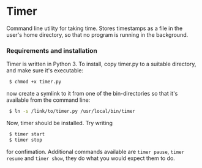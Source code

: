 # Timer
Command line utility for taking time. Stores timestamps as a file in the user's home directory, so that no program is running in the background.


### Requirements and installation
Timer is written in Python 3. To install, copy timer.py to a suitable directory, and make sure it's executable:
``` bash
 $ chmod +x timer.py
```
now create a symlink to it from one of the bin-directories so that it's available from the command line:
``` bash
 $ ln -s /link/to/timer.py /usr/local/bin/timer
```
Now, timer should be installed. Try writing
``` bash
 $ timer start
 $ timer stop
```
for confimation. Additional commands available are `timer pause`, `timer resume` and `timer show`, they do what you would expect them to do. 
